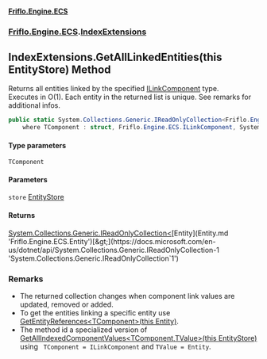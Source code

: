 #### [Friflo.Engine.ECS](index.md 'index')
### [Friflo.Engine.ECS](Friflo.Engine.ECS.md 'Friflo.Engine.ECS').[IndexExtensions](IndexExtensions.md 'Friflo.Engine.ECS.IndexExtensions')

## IndexExtensions.GetAllLinkedEntities<TComponent>(this EntityStore) Method

Returns all entities linked by the specified [ILinkComponent](ILinkComponent.md 'Friflo.Engine.ECS.ILinkComponent') type.<br/>
Executes in O(1). Each entity in the returned list is unique. See remarks for additional infos.

```csharp
public static System.Collections.Generic.IReadOnlyCollection<Friflo.Engine.ECS.Entity> GetAllLinkedEntities<TComponent>(this Friflo.Engine.ECS.EntityStore store)
    where TComponent : struct, Friflo.Engine.ECS.ILinkComponent, System.ValueType, System.ValueType;
```
#### Type parameters

<a name='Friflo.Engine.ECS.IndexExtensions.GetAllLinkedEntities_TComponent_(thisFriflo.Engine.ECS.EntityStore).TComponent'></a>

`TComponent`
#### Parameters

<a name='Friflo.Engine.ECS.IndexExtensions.GetAllLinkedEntities_TComponent_(thisFriflo.Engine.ECS.EntityStore).store'></a>

`store` [EntityStore](EntityStore.md 'Friflo.Engine.ECS.EntityStore')

#### Returns
[System.Collections.Generic.IReadOnlyCollection&lt;](https://docs.microsoft.com/en-us/dotnet/api/System.Collections.Generic.IReadOnlyCollection-1 'System.Collections.Generic.IReadOnlyCollection`1')[Entity](Entity.md 'Friflo.Engine.ECS.Entity')[&gt;](https://docs.microsoft.com/en-us/dotnet/api/System.Collections.Generic.IReadOnlyCollection-1 'System.Collections.Generic.IReadOnlyCollection`1')

### Remarks
- The returned collection changes when component link values are updated, removed or added.
- To get the entities linking a specific entity use [GetEntityReferences&lt;TComponent&gt;(this Entity)](IndexExtensions.GetEntityReferences_TComponent_(thisEntity).md 'Friflo.Engine.ECS.IndexExtensions.GetEntityReferences<TComponent>(this Friflo.Engine.ECS.Entity)').<br/>
- The method id a specialized version of [GetAllIndexedComponentValues&lt;TComponent,TValue&gt;(this EntityStore)](IndexExtensions.GetAllIndexedComponentValues_TComponent,TValue_(thisEntityStore).md 'Friflo.Engine.ECS.IndexExtensions.GetAllIndexedComponentValues<TComponent,TValue>(this Friflo.Engine.ECS.EntityStore)')<br/>
  using ` TComponent = ILinkComponent` and `TValue = Entity`.